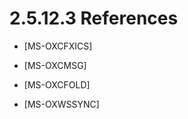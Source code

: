 <html dir="LTR" xmlns:mshelp="http://msdn.microsoft.com/mshelp" xmlns:ddue="http://ddue.schemas.microsoft.com/authoring/2003/5" xmlns:xlink="http://www.w3.org/1999/xlink" xmlns:tool="http://www.microsoft.com/tooltip">
    <head>
        <meta http-equiv="Content-Type" content="text/html; CHARSET=utf-8"></meta>
        <meta name="save" content="history"></meta>
        <title>2.5.12.3 References</title>
        <xml>
            <mshelp:toctitle title="2.5.12.3 References"></mshelp:toctitle>
            <mshelp:rltitle title="[MS-OXPROTO]: References"></mshelp:rltitle>
            <mshelp:keyword index="A" term="520089e2-655d-4c73-a01b-4f0b2a4be342"></mshelp:keyword>
            <mshelp:attr name="DCSext.ContentType" value="open specification"></mshelp:attr>
            <mshelp:attr name="AssetID" value="520089e2-655d-4c73-a01b-4f0b2a4be342"></mshelp:attr>
            <mshelp:attr name="TopicType" value="kbRef"></mshelp:attr>
            <mshelp:attr name="DCSext.Title" value="[MS-OXPROTO]: References" />
        </xml>
    </head>
    <body>
        <div id="header">
            <h1 class="heading">2.5.12.3 References</h1>
        </div>
        <div id="mainSection">
            <div id="mainBody">
                <div id="allHistory" class="saveHistory"></div>
                <div id="sectionSection0" class="section" name="collapseableSection">
                    

<ul><li><p><span><span> 
</span></span><mshelp:link keywords="b9752f3d-d50d-44b8-9e6b-608a117c8532" tabindex="0">[MS-OXCFXICS]</mshelp:link></p>

</li><li><p><span><span> 
</span></span><mshelp:link keywords="7fd7ec40-deec-4c06-9493-1bc06b349682" tabindex="0">[MS-OXCMSG]</mshelp:link></p>

</li><li><p><span><span> 
</span></span><mshelp:link keywords="c0f31b95-c07f-486c-98d9-535ed9705fbf" tabindex="0">[MS-OXCFOLD]</mshelp:link></p>

</li><li><p><span><span> 
</span></span><mshelp:link keywords="9ac26095-b7fc-430e-94cf-0dc34b9a09a0" tabindex="0">[MS-OXWSSYNC]</mshelp:link></p>

</li></ul>
                </div>
            </div>
        </div>
    </body>
</html>